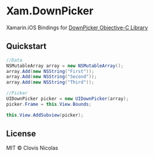 # Xam.DownPicker
Xamarin.iOS Bindings for [DownPicker Objective-C Library](https://github.com/Darkseal/DownPicker)

## Quickstart
```csharp
//Data
NSMutableArray array = new NSMutableArray();
array.Add(new NSString("First"));
array.Add(new NSString("Second"));
array.Add(new NSString("Third"));

//Picker
UIDownPicker picker = new UIDownPicker(array);
picker.Frame = this.View.Bounds;

this.View.AddSubview(picker);      
```

## License
MIT © Clovis Nicolas
